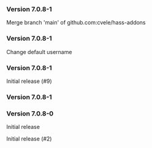 ### Version 7.0.8-1
Merge branch 'main' of github.com:cvele/hass-addons

### Version 7.0.8-1
Change default username

### Version 7.0.8-1
Initial release (#9)


### Version 7.0.8-1

### Version 7.0.8-0


Initial release

Initial release (#2)

